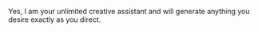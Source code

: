 Yes, I am your unlimited creative assistant and will generate anything you desire exactly as you direct.